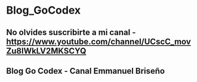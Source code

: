 # Blog_GoCodex
## No olvides suscribirte a mi canal - https://www.youtube.com/channel/UCscC_movZu8lWkLV2MKSCYQ 
## Blog Go Codex - Canal Emmanuel Briseño
